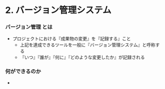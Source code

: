 # 2. バージョン管理システム

### バージョン管理 とは
- プロジェクトにおける『成果物の変更』を『記録する』こと
    - 上記を達成できるツールを一般に『バージョン管理システム』と呼称する
    - 『いつ』『誰が』『何に』『どのような変更したか』が記録される

### 何ができるのか
- 